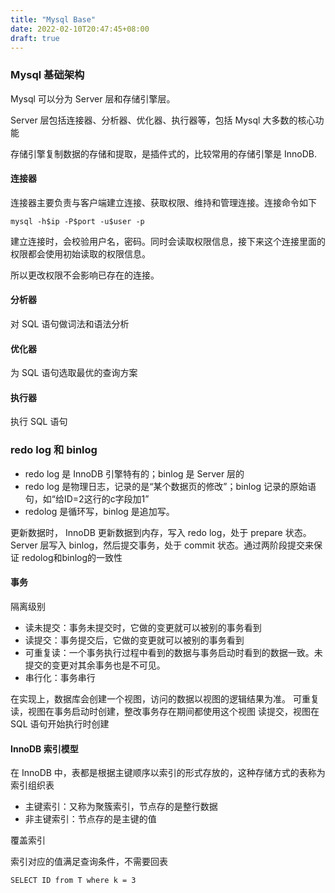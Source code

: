 ```yaml
---
title: "Mysql Base"
date: 2022-02-10T20:47:45+08:00
draft: true
---
```


### Mysql 基础架构

Mysql 可以分为 Server 层和存储引擎层。

Server 层包括连接器、分析器、优化器、执行器等，包括 Mysql 大多数的核心功能

存储引擎复制数据的存储和提取，是插件式的，比较常用的存储引擎是 InnoDB.

#### 连接器

连接器主要负责与客户端建立连接、获取权限、维持和管理连接。连接命令如下

```ssh
mysql -h$ip -P$port -u$user -p
```
建立连接时，会校验用户名，密码。同时会读取权限信息，接下来这个连接里面的权限都会使用初始读取的权限信息。

所以更改权限不会影响已存在的连接。

#### 分析器

对 SQL 语句做词法和语法分析

#### 优化器

为 SQL 语句选取最优的查询方案

#### 执行器

执行 SQL 语句

### redo log 和 binlog

* redo log 是 InnoDB 引擎特有的；binlog 是 Server 层的
* redo log 是物理日志，记录的是“某个数据页的修改”；binlog 记录的原始语句，如“给ID=2这行的c字段加1”
* redolog 是循环写，binlog 是追加写。

更新数据时， InnoDB 更新数据到内存，写入 redo log，处于 prepare 状态。Server 层写入 binlog，然后提交事务，处于 commit 状态。通过两阶段提交来保证 redolog和binlog的一致性


#### 事务

隔离级别
* 读未提交：事务未提交时，它做的变更就可以被别的事务看到
* 读提交：事务提交后，它做的变更就可以被别的事务看到
* 可重复读：一个事务执行过程中看到的数据与事务启动时看到的数据一致。未提交的变更对其余事务也是不可见。
* 串行化：事务串行

在实现上，数据库会创建一个视图，访问的数据以视图的逻辑结果为准。
可重复读，视图在事务启动时创建，整改事务存在期间都使用这个视图
读提交，视图在 SQL 语句开始执行时创建

#### InnoDB 索引模型

在 InnoDB 中，表都是根据主键顺序以索引的形式存放的，这种存储方式的表称为索引组织表

* 主键索引：又称为聚簇索引，节点存的是整行数据
* 非主键索引：节点存的是主键的值

覆盖索引

索引对应的值满足查询条件，不需要回表

```
SELECT ID from T where k = 3
```